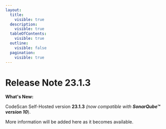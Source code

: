 ```yaml
---
layout:
  title:
    visible: true
  description:
    visible: true
  tableOfContents:
    visible: true
  outline:
    visible: false
  pagination:
    visible: true
---
```


# Release Note 23.1.3

**What's New:**

CodeScan Self-Hosted version **23.1.3** _(now compatible with **SonarQube™ version 10**_).

More information will be added here as it becomes available.
